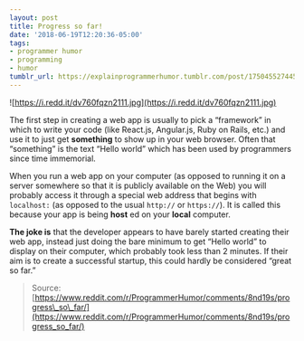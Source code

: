 ```yaml
---
layout: post
title: Progress so far!
date: '2018-06-19T12:20:36-05:00'
tags:
- programmer humor
- programming
- humor
tumblr_url: https://explainprogrammerhumor.tumblr.com/post/175045527445/progress-so-far
---
```

![https://i.redd.it/dv760fqzn2111.jpg](https://i.redd.it/dv760fqzn2111.jpg)

The first step in creating a web app is usually to pick a “framework” in which to write your code (like React.js, Angular.js, Ruby on Rails, etc.) and use it to just get **something** to show up in your web browser. Often that “something” is the text “Hello world” which has been used by programmers since time immemorial.

When you run a web app on your computer (as opposed to running it on a server somewhere so that it is publicly available on the Web) you will probably access it through a special web address that begins with `localhost:` (as opposed to the usual `http://` or `https://`). It is called this because your app is being **host** ed on your **local** computer.

**The joke is** that the developer appears to have barely started creating their web app, instead just doing the bare minimum to get “Hello world” to display on their computer, which probably took less than 2 minutes. If their aim is to create a successful startup, this could hardly be considered “great so far.”

> Source: [https://www.reddit.com/r/ProgrammerHumor/comments/8nd19s/progress\_so\_far/](https://www.reddit.com/r/ProgrammerHumor/comments/8nd19s/progress_so_far/)

